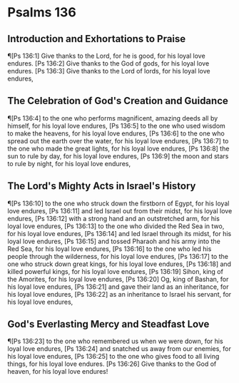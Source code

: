 # Psalms 136

## Introduction and Exhortations to Praise
¶[Ps 136:1] Give thanks to the Lord, for he is good, for his loyal love endures.
[Ps 136:2] Give thanks to the God of gods, for his loyal love endures.
[Ps 136:3] Give thanks to the Lord of lords, for his loyal love endures,

## The Celebration of God's Creation and Guidance
¶[Ps 136:4] to the one who performs magnificent, amazing deeds all by himself, for his loyal love endures,
[Ps 136:5] to the one who used wisdom to make the heavens, for his loyal love endures,
[Ps 136:6] to the one who spread out the earth over the water, for his loyal love endures,
[Ps 136:7] to the one who made the great lights, for his loyal love endures,
[Ps 136:8] the sun to rule by day, for his loyal love endures,
[Ps 136:9] the moon and stars to rule by night, for his loyal love endures,

## The Lord's Mighty Acts in Israel's History
¶[Ps 136:10] to the one who struck down the firstborn of Egypt, for his loyal love endures,
[Ps 136:11] and led Israel out from their midst, for his loyal love endures,
[Ps 136:12] with a strong hand and an outstretched arm, for his loyal love endures,
[Ps 136:13] to the one who divided the Red Sea in two, for his loyal love endures,
[Ps 136:14] and led Israel through its midst, for his loyal love endures,
[Ps 136:15] and tossed Pharaoh and his army into the Red Sea, for his loyal love endures,
[Ps 136:16] to the one who led his people through the wilderness, for his loyal love endures,
[Ps 136:17] to the one who struck down great kings, for his loyal love endures,
[Ps 136:18] and killed powerful kings, for his loyal love endures,
[Ps 136:19] Sihon, king of the Amorites, for his loyal love endures,
[Ps 136:20] Og, king of Bashan, for his loyal love endures,
[Ps 136:21] and gave their land as an inheritance, for his loyal love endures,
[Ps 136:22] as an inheritance to Israel his servant, for his loyal love endures,

## God's Everlasting Mercy and Steadfast Love
¶[Ps 136:23] to the one who remembered us when we were down, for his loyal love endures,
[Ps 136:24] and snatched us away from our enemies, for his loyal love endures,
[Ps 136:25] to the one who gives food to all living things, for his loyal love endures.
[Ps 136:26] Give thanks to the God of heaven, for his loyal love endures!
